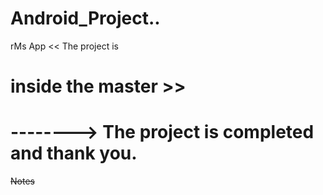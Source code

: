 # Android_Project..
 rMs App
 << The project is 
 # inside the master >>
# --------> The project is completed and thank you.




 ~~Notes~~
